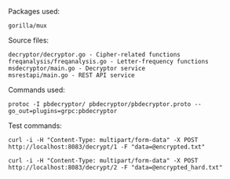 Packages used:

    gorilla/mux

Source files:

    decryptor/decryptor.go - Cipher-related functions
    freqanalysis/freqanalysis.go - Letter-frequency functions
    msdecryptor/main.go - Decryptor service
    msrestapi/main.go - REST API service

Commands used:

    protoc -I pbdecryptor/ pbdecryptor/pbdecryptor.proto --go_out=plugins=grpc:pbdecryptor
 
Test commands:

    curl -i -H "Content-Type: multipart/form-data" -X POST http://localhost:8083/decrypt/1 -F "data=@encrypted.txt"

    curl -i -H "Content-Type: multipart/form-data" -X POST http://localhost:8083/decrypt/2 -F "data=@encrypted_hard.txt"
